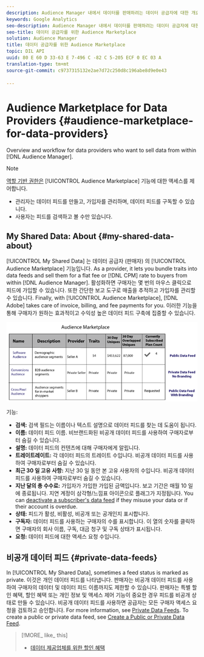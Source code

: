 ```yaml
---
description: Audience Manager 내에서 데이터를 판매하려는 데이터 공급자에 대한 개요 및 작업 흐름
keywords: Google Analytics
seo-description: Audience Manager 내에서 데이터를 판매하려는 데이터 공급자에 대한 개요 및 작업 흐름
seo-title: 데이터 공급자를 위한 Audience Marketplace
solution: Audience Manager
title: 데이터 공급자를 위한 Audience Marketplace
topic: DIL API
uuid: 80 E 60 D 33-63 E 7-496 C -82 C 5-205 ECF 0 EC 03 A
translation-type: tm+mt
source-git-commit: c9737315132e2ae7d72c250d8c196abe8d9e0e43

---
```



# Audience Marketplace for Data Providers {#audience-marketplace-for-data-providers}

Overview and workflow for data providers who want to sell data from within [!DNL Audience Manager].

<!-- c_marketplace_provider.xml -->

>[!NOTE]
>
>[역할 기반 권한은](../../../reporting/reports-dashboard.md) [!UICONTROL Audience Marketplace] 기능에 대한 액세스를 제어합니다.
>
>* 관리자는 데이터 피드를 만들고, 가입자를 관리하며, 데이터 피드를 구독할 수 있습니다.
>* 사용자는 피드를 검색하고 볼 수만 있습니다.


## My Shared Data: About {#my-shared-data-about}

[!UICONTROL My Shared Data] 는 데이터 공급자 (판매자) 의 [!UICONTROL Audience Marketplace] 기능입니다. As a provider, it lets you bundle traits into data feeds and sell them for a flat fee or [!DNL CPM] rate to buyers from within [!DNL Audience Manager]. 활성화하면 구매자는 몇 번의 마우스 클릭으로 피드에 가입할 수 있습니다. 또한 간단한 보고 도구로 매출을 추적하고 가입자를 관리할 수 있습니다. Finally, with [!UICONTROL Audience Marketplace], [!DNL Adobe] takes care of invoice, billing, and fee payments for you. 이러한 기능을 통해 구매자가 원하는 효과적이고 수익성 높은 데이터 피드 구축에 집중할 수 있습니다.

![](assets/seller_marketplace.png)

<!-- c_myshared_data.xml -->

기능:

* **검색:** 검색 필드는 이름이나 텍스트 설명으로 데이터 피드를 찾는 데 도움이 됩니다.
* **이름:** 데이터 피드 이름. 비브랜드화된 비공개 데이터 피드를 사용하여 구매자로부터 숨길 수 있습니다.
* **설명:** 데이터 피드의 컨텐츠에 대해 구매자에게 알립니다.
* **트레이트레이트:** 각 데이터 피드의 트레이트 수입니다. 비공개 데이터 피드를 사용하여 구매자로부터 숨길 수 있습니다.
* **최근 30 일 고유 사항:** 지난 30 일 동안 본 고유 사용자의 수입니다. 비공개 데이터 피드를 사용하여 구매자로부터 숨길 수 있습니다.
* **지난 달의 총 수수료:** 가입자가 가입한 가입된 금액입니다. 보고 기간은 매월 10 일에 종료됩니다. 지연 계정이 삼각형/느낌표 아이콘으로 플래그가 지정됩니다. You can [deactivate a subscriber's data feed](../../../features/audience-marketplace/marketplace-data-providers/marketplace-create-manage-feeds.md#deactivate-data-feed) if they misuse your data or if their account is overdue.
* **상태:** 피드가 활성, 비활성, 비공개 또는 공개인지 표시합니다.
* **구독자:** 데이터 피드를 사용하는 구매자의 수를 표시합니다. 이 열의 숫자를 클릭하면 구매자의 회사 이름, 구독, 대금 청구 및 구독 상태가 표시됩니다.
* **요청:** 데이터 피드에 대한 액세스 요청 수입니다.

## 비공개 데이터 피드 {#private-data-feeds}

In [!UICONTROL My Shared Data], sometimes a feed status is marked as private. 이것은 개인 데이터 피드를 나타냅니다. 판매자는 비공개 데이터 피드를 사용하여 구매자의 데이터 및 데이터 피드 이름까지도 제한할 수 있습니다. 판매자는 특별 할인 혜택, 할인 혜택 또는 개인 정보 및 액세스 제어 기능이 중요한 경우 피드를 비공개 상태로 만들 수 있습니다. 비공개 데이터 피드를 사용하면 공급자는 모든 구매자 액세스 요청을 검토하고 승인합니다. For more information, see [Private Data Feeds](../../../features/audience-marketplace/marketplace-private-feeds.md). To create a public or private data feed, see [Create a Public or Private Data Feed](../../../features/audience-marketplace/marketplace-data-providers/marketplace-create-manage-feeds.md#create-public-private-data-feed).

>[!MORE_ like_ this]
>
>* [데이터 제공업체를 위한 할인 혜택](../../../features/audience-marketplace/marketplace-data-providers/marketplace-create-manage-feeds.md#discounts)


